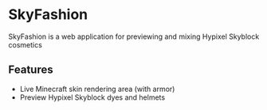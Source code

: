 # SkyFashion

SkyFashion is a web application for previewing and mixing Hypixel Skyblock cosmetics

## Features

- Live Minecraft skin rendering area (with armor)
- Preview Hypixel Skyblock dyes and helmets
